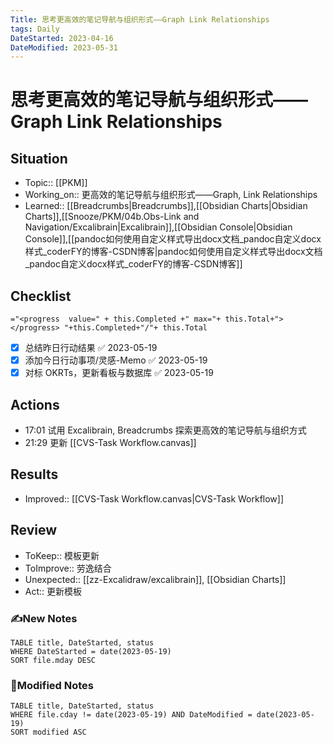 ```yaml
---
Title: 思考更高效的笔记导航与组织形式——Graph Link Relationships
tags: Daily
DateStarted: 2023-04-16
DateModified: 2023-05-31
---
```

# 思考更高效的笔记导航与组织形式——Graph Link Relationships
## Situation
- Topic:: [[PKM]]
- Working_on:: 更高效的笔记导航与组织形式——Graph, Link Relationships
- Learned:: [[Breadcrumbs|Breadcrumbs]],[[Obsidian Charts|Obsidian Charts]],[[Snooze/PKM/04b.Obs-Link and Navigation/Excalibrain|Excalibrain]],[[Obsidian Console|Obsidian Console]],[[pandoc如何使用自定义样式导出docx文档_pandoc自定义docx样式_coderFY的博客-CSDN博客|pandoc如何使用自定义样式导出docx文档_pandoc自定义docx样式_coderFY的博客-CSDN博客]]
## Checklist
`="<progress  value=" + this.Completed +" max="+ this.Total+"></progress> "+this.Completed+"/"+ this.Total`
- [x] 总结昨日行动结果 ✅ 2023-05-19
- [x] 添加今日行动事项/灵感-Memo ✅ 2023-05-19
- [x] 对标 OKRTs，更新看板与数据库 ✅ 2023-05-19
## Actions
- 17:01 试用 Excalibrain, Breadcrumbs 探索更高效的笔记导航与组织方式
- 21:29 更新 [[CVS-Task Workflow.canvas]]
## Results 
- Improved:: [[CVS-Task Workflow.canvas|CVS-Task Workflow]]
## Review
- ToKeep:: 模板更新
- ToImprove:: 劳逸结合
- Unexpected:: [[zz-Excalidraw/excalibrain]], [[Obsidian Charts]]
- Act:: 更新模板
### ✍️New Notes

```dataview
TABLE title, DateStarted, status
WHERE DateStarted = date(2023-05-19)
SORT file.mday DESC
```

### 📝Modified Notes

```dataview
TABLE title, DateStarted, status
WHERE file.cday != date(2023-05-19) AND DateModified = date(2023-05-19)
SORT modified ASC
```
